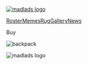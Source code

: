 [![madlads logo](/mad_lads_logo.svg)](/)

[Roster](/roster)[Memes](/memes)[Rug](/rug)[Gallery](/gallery)[News](https://news.madlads.com)

Buy

![backpack](/backpack_white.svg)

![madlads logo](/mad_lads_logo.svg)

[](https://chrome.google.com/webstore/detail/backpack/aflkmfhebedbjioipglgcbcmnbpgliof)

